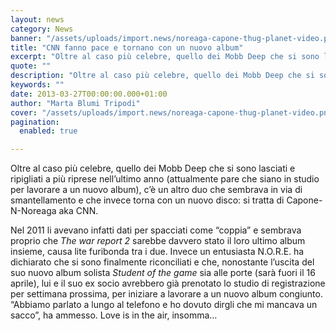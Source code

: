 ```yaml
---
layout: news
category: News
banner: "/assets/uploads/import.news/noreaga-capone-thug-planet-video.png"
title: "CNN fanno pace e tornano con un nuovo album"
excerpt: "Oltre al caso più celebre, quello dei Mobb Deep che si sono lasciati e ripigliati a più riprese nell’ultimo anno (attualmente pare che siano in studio per lavorare a un nuovo album), c’è un altro duo che sembrava in via di smantellamento e che invece torna con un nuovo disco: si tratta di Capone-N-Noreaga aka [&hellip"
quote: ""
description: "Oltre al caso più celebre, quello dei Mobb Deep che si sono lasciati e ripigliati a più riprese nell’ultimo anno (attualmente pare che siano in studio per lavorare a un nuovo album), c’è un altro duo che sembrava in via di smantellamento e che invece torna con un nuovo disco: si tratta di Capone-N-Noreaga aka [&hellip"
keywords: ""
date: 2013-03-27T00:00:00.000+01:00
author: "Marta Blumi Tripodi"
cover: "/assets/uploads/import.news/noreaga-capone-thug-planet-video.png"
pagination:
  enabled: true

---
```


Oltre al caso più celebre, quello dei Mobb Deep che si sono lasciati e ripigliati a più riprese nell’ultimo anno (attualmente pare che siano in studio per lavorare a un nuovo album), c’è un altro duo che sembrava in via di smantellamento e che invece torna con un nuovo disco: si tratta di Capone-N-Noreaga aka CNN.

Nel 2011 li avevano infatti dati per spacciati come “coppia” e sembrava proprio che _The war report 2_ sarebbe davvero stato il loro ultimo album insieme, causa lite furibonda tra i due. Invece un entusiasta N.O.R.E. ha dichiarato che si sono finalmente riconciliati e che, nonostante l’uscita del suo nuovo album solista _Student of the game_ sia alle porte (sarà fuori il 16 aprile), lui e il suo ex socio avrebbero già prenotato lo studio di registrazione per settimana prossima, per iniziare a lavorare a un nuovo album congiunto. “Abbiamo parlato a lungo al telefono e ho dovuto dirgli che mi mancava un sacco”, ha ammesso. Love is in the air, insomma…